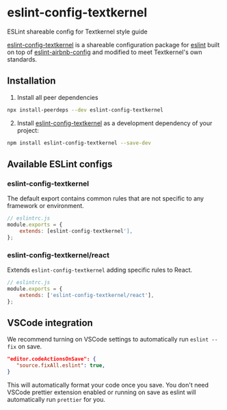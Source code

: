 # eslint-config-textkernel
ESLint shareable config for Textkernel style guide

[eslint-config-textkernel](https://github.com/textkernel/eslint-config-textkernel) is a shareable configuration package for [eslint](http://eslint.org) built on top of [eslint-airbnb-config](https://github.com/airbnb/javascript) and modified to meet Textkernel's own standards.

## Installation

1. Install all peer dependencies

```sh
npx install-peerdeps --dev eslint-config-textkernel
```

2. Install [eslint-config-textkernel](https://github.com/textkernel/eslint-config-textkernel) as a development dependency of your project:

```sh
npm install eslint-config-textkernel --save-dev
```

## Available ESLint configs

### eslint-config-textkernel

The default export contains common rules that are not specific to any framework or environment.

```js
// eslintrc.js
module.exports = {
	extends: [eslint-config-textkernel'],
};
```

### eslint-config-textkernel/react

Extends `eslint-config-textkernel` adding specific rules to React.


```js
// eslintrc.js
module.exports = {
	extends: ['eslint-config-textkernel/react'],
};
```

## VSCode integration

We recommend turning on VSCode settings to automatically run `eslint --fix` on save.

```json
"editor.codeActionsOnSave": {
   "source.fixAll.eslint": true,
}
```

This will automatically format your code once you save. You don't need VSCode prettier extension enabled or running on save as eslint will automatically run `prettier` for you.
